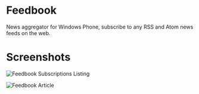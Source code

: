 Feedbook
===========

News aggregator for Windows Phone, subscribe to any RSS and Atom news feeds on the web.


Screenshots
===========
![Feedbook Subscriptions Listing](https://raw.github.com/mysteryjeans/Feedbook-WP/master/docs/images/screenshots/Screenshot%20-%201.PNG)

![Feedbook Article](https://raw.github.com/mysteryjeans/Feedbook-WP/master/docs/images/screenshots/Screenshot%20-%207.PNG)